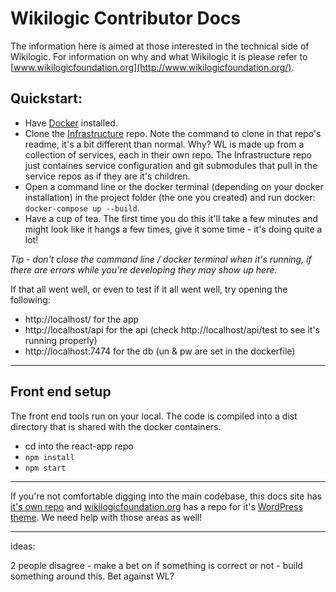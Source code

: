 # Wikilogic Contributor Docs

The information here is aimed at those interested in the technical side of Wikilogic. For information on why and what Wikilogic it is please refer to [www.wikilogicfoundation.org](http://www.wikilogicfoundation.org/).

## Quickstart:

* Have [Docker](https://www.docker.com/community-edition) installed.
* Clone the [Infrastructure](https://github.com/WikiLogic/infrastructure) repo. Note the command to clone in that repo's readme, it's a bit different than normal. Why? WL is made up from a collection of services, each in their own repo. The Infrastructure repo just containes service configuration and git submodules that pull in the service repos as if they are it's children.
* Open a command line or the docker terminal (depending on your docker installation) in the project folder (the one you created) and run docker: `docker-compose up --build`.
* Have a cup of tea. The first time you do this it'll take a few minutes and might look like it hangs a few times, give it some time - it's doing quite a lot!

_Tip - don't close the command line / docker terminal when it's running, if there are errors while you're developing they may show up here._

If that all went well, or even to test if it all went well, try opening the following:

* http://localhost/ for the app
* http://localhost/api for the api (check http://localhost/api/test to see it's running properly)
* http://localhost:7474 for the db (un & pw are set in the dockerfile)

---

## Front end setup

The front end tools run on your local. The code is compiled into a dist directory that is shared with the docker containers.

* cd into the react-app repo
* `npm install`
* `npm start`

---

If you're not comfortable digging into the main codebase, this docs site has [it's own repo](https://github.com/WikiLogic/wikilogic.github.io) and [wikilogicfoundation.org](http://www.wikilogicfoundation.org/) has a repo for it's [WordPress theme](https://github.com/WikiLogic/foundation). We need help with those areas as well!

---

ideas:

2 people disagree - make a bet on if something is correct or not - build something around this. Bet against WL?
